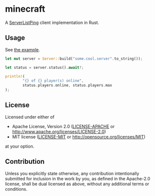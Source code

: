 # minecraft

A [ServerListPing](https://wiki.vg/Server_List_Ping) client implementation in Rust.

## Usage

See [the example](./examples/status.rs).

```rust
let mut server = Server::build("some.cool.server".to_string());

let status = server.status().await?;

println!(
		"{} of {} player(s) online",
		status.players.online, status.players.max
);
```

## License

Licensed under either of

 * Apache License, Version 2.0
   ([LICENSE-APACHE](LICENSE-APACHE) or http://www.apache.org/licenses/LICENSE-2.0)
 * MIT license
   ([LICENSE-MIT](LICENSE-MIT) or http://opensource.org/licenses/MIT)

at your option.

## Contribution

Unless you explicitly state otherwise, any contribution intentionally submitted
for inclusion in the work by you, as defined in the Apache-2.0 license, shall be
dual licensed as above, without any additional terms or conditions.
